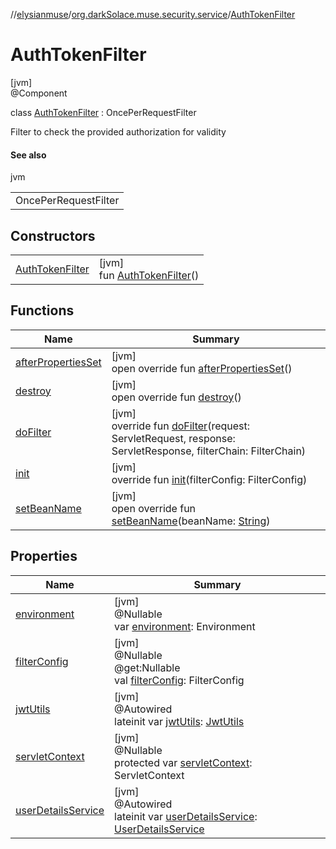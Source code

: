 //[elysianmuse](../../../index.md)/[org.darkSolace.muse.security.service](../index.md)/[AuthTokenFilter](index.md)

# AuthTokenFilter

[jvm]\
@Component

class [AuthTokenFilter](index.md) : OncePerRequestFilter

Filter to check the provided authorization for validity

#### See also

jvm

| |
|---|
| OncePerRequestFilter |

## Constructors

| | |
|---|---|
| [AuthTokenFilter](-auth-token-filter.md) | [jvm]<br>fun [AuthTokenFilter](-auth-token-filter.md)() |

## Functions

| Name                                                                | Summary                                                                                                                                                                            |
|---------------------------------------------------------------------|------------------------------------------------------------------------------------------------------------------------------------------------------------------------------------|
| [afterPropertiesSet](index.md#2115246148%2FFunctions%2F-1216412040) | [jvm]<br>open override fun [afterPropertiesSet](index.md#2115246148%2FFunctions%2F-1216412040)()                                                                                   |
| [destroy](index.md#-1289270679%2FFunctions%2F-1216412040)           | [jvm]<br>open override fun [destroy](index.md#-1289270679%2FFunctions%2F-1216412040)()                                                                                             |
| [doFilter](index.md#424373182%2FFunctions%2F-1216412040)            | [jvm]<br>override fun [doFilter](index.md#424373182%2FFunctions%2F-1216412040)(request: ServletRequest, response: ServletResponse, filterChain: FilterChain)                       |
| [init](index.md#-1834940120%2FFunctions%2F-1216412040)              | [jvm]<br>override fun [init](index.md#-1834940120%2FFunctions%2F-1216412040)(filterConfig: FilterConfig)                                                                           |
| [setBeanName](index.md#719905502%2FFunctions%2F-1216412040)         | [jvm]<br>open override fun [setBeanName](index.md#719905502%2FFunctions%2F-1216412040)(beanName: [String](https://kotlinlang.org/api/latest/jvm/stdlib/kotlin/-string/index.html)) |

## Properties

| Name | Summary |
|---|---|
| [environment](index.md#179565424%2FProperties%2F-1216412040) | [jvm]<br>@Nullable<br>var [environment](index.md#179565424%2FProperties%2F-1216412040): Environment |
| [filterConfig](index.md#653156989%2FProperties%2F-1216412040) | [jvm]<br>@Nullable<br>@get:Nullable<br>val [filterConfig](index.md#653156989%2FProperties%2F-1216412040): FilterConfig |
| [jwtUtils](jwt-utils.md) | [jvm]<br>@Autowired<br>lateinit var [jwtUtils](jwt-utils.md): [JwtUtils](../-jwt-utils/index.md) |
| [servletContext](index.md#1632496429%2FProperties%2F-1216412040) | [jvm]<br>@Nullable<br>protected var [servletContext](index.md#1632496429%2FProperties%2F-1216412040): ServletContext |
| [userDetailsService](user-details-service.md) | [jvm]<br>@Autowired<br>lateinit var [userDetailsService](user-details-service.md): [UserDetailsService](../-user-details-service/index.md) |
